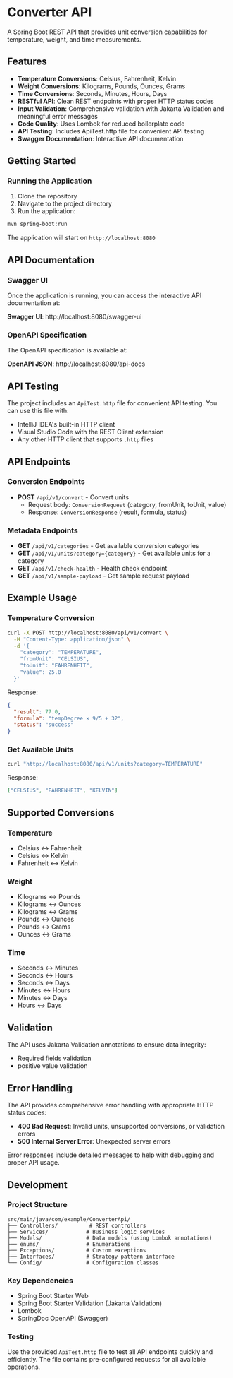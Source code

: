 # Converter API

A Spring Boot REST API that provides unit conversion capabilities for temperature, weight, and time measurements.

## Features

- **Temperature Conversions**: Celsius, Fahrenheit, Kelvin
- **Weight Conversions**: Kilograms, Pounds, Ounces, Grams
- **Time Conversions**: Seconds, Minutes, Hours, Days
- **RESTful API**: Clean REST endpoints with proper HTTP status codes
- **Input Validation**: Comprehensive validation with Jakarta Validation and meaningful error messages
- **Code Quality**: Uses Lombok for reduced boilerplate code
- **API Testing**: Includes ApiTest.http file for convenient API testing
- **Swagger Documentation**: Interactive API documentation



## Getting Started

### Running the Application

1. Clone the repository
2. Navigate to the project directory
3. Run the application:

```bash
mvn spring-boot:run
```

The application will start on `http://localhost:8080`

## API Documentation

### Swagger UI

Once the application is running, you can access the interactive API documentation at:

**Swagger UI**: http://localhost:8080/swagger-ui

### OpenAPI Specification

The OpenAPI specification is available at:

**OpenAPI JSON**: http://localhost:8080/api-docs

## API Testing

The project includes an `ApiTest.http` file for convenient API testing. You can use this file with:
- IntelliJ IDEA's built-in HTTP client
- Visual Studio Code with the REST Client extension
- Any other HTTP client that supports `.http` files

## API Endpoints

### Conversion Endpoints

- **POST** `/api/v1/convert` - Convert units
  - Request body: `ConversionRequest` (category, fromUnit, toUnit, value)
  - Response: `ConversionResponse` (result, formula, status)

### Metadata Endpoints

- **GET** `/api/v1/categories` - Get available conversion categories
- **GET** `/api/v1/units?category={category}` - Get available units for a category
- **GET** `/api/v1/check-health` - Health check endpoint
- **GET** `/api/v1/sample-payload` - Get sample request payload

## Example Usage

### Temperature Conversion

```bash
curl -X POST http://localhost:8080/api/v1/convert \
  -H "Content-Type: application/json" \
  -d '{
    "category": "TEMPERATURE",
    "fromUnit": "CELSIUS",
    "toUnit": "FAHRENHEIT",
    "value": 25.0
  }'
```

Response:
```json
{
  "result": 77.0,
  "formula": "tempDegree × 9/5 + 32",
  "status": "success"
}
```

### Get Available Units

```bash
curl "http://localhost:8080/api/v1/units?category=TEMPERATURE"
```

Response:
```json
["CELSIUS", "FAHRENHEIT", "KELVIN"]
```

## Supported Conversions

### Temperature
- Celsius ↔ Fahrenheit
- Celsius ↔ Kelvin
- Fahrenheit ↔ Kelvin

### Weight
- Kilograms ↔ Pounds
- Kilograms ↔ Ounces
- Kilograms ↔ Grams
- Pounds ↔ Ounces
- Pounds ↔ Grams
- Ounces ↔ Grams

### Time
- Seconds ↔ Minutes
- Seconds ↔ Hours
- Seconds ↔ Days
- Minutes ↔ Hours
- Minutes ↔ Days
- Hours ↔ Days

## Validation

The API uses Jakarta Validation annotations to ensure data integrity:
- Required fields validation
- positive value validation


## Error Handling

The API provides comprehensive error handling with appropriate HTTP status codes:

- **400 Bad Request**: Invalid units, unsupported conversions, or validation errors
- **500 Internal Server Error**: Unexpected server errors

Error responses include detailed messages to help with debugging and proper API usage.

## Development

### Project Structure

```
src/main/java/com/example/ConverterApi/
├── Controllers/          # REST controllers
├── Services/            # Business logic services
├── Models/              # Data models (using Lombok annotations)
├── enums/               # Enumerations
├── Exceptions/          # Custom exceptions
├── Interfaces/          # Strategy pattern interface
└── Config/              # Configuration classes
```

### Key Dependencies

- Spring Boot Starter Web
- Spring Boot Starter Validation (Jakarta Validation)
- Lombok
- SpringDoc OpenAPI (Swagger)

### Testing

Use the provided `ApiTest.http` file to test all API endpoints quickly and efficiently. The file contains pre-configured requests for all available operations.